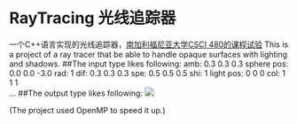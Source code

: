 # RayTracing 光线追踪器
一个C++语言实现的光线追踪器，[南加利福尼亚大学CSCI 480的课程试验](http://run.usc.edu/cs480-s13/assignments/assign3/assign3.html)
This is a project of a ray tracer that be able to handle opaque surfaces with lighting and shadows.
##The input type likes following:
    amb: 0.3 0.3 0.3
    sphere
    pos: 0.0 0.0 -3.0
    rad: 1
    dif: 0.3 0.3 0.3
    spe: 0.5 0.5 0.5
    shi: 1
    light
    pos: 0 0 0
    col: 1 1 1   
    ...
##The output type likes following:
![](https://github.com/wangzhaode/RayTracing/blob/master/RayTracing/5_notrace.png)  


(The project used OpenMP to speed it up.)

